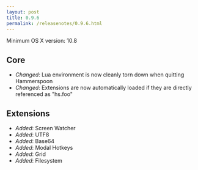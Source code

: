 ```yaml
---
layout: post
title: 0.9.6
permalink: /releasenotes/0.9.6.html
---
```


Minimum OS X version: 10.8

## Core
 * *Changed*: Lua environment is now cleanly torn down when quitting Hammerspoon
 * *Changed*: Extensions are now automatically loaded if they are directly referenced as "hs.foo"

## Extensions
 * *Added*: Screen Watcher
 * *Added*: UTF8 
 * *Added*: Base64
 * *Added*: Modal Hotkeys
 * *Added*: Grid
 * *Added*: Filesystem

